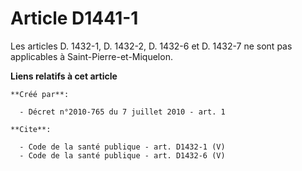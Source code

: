 # Article D1441-1

Les articles D. 1432-1, D. 1432-2, D. 1432-6 et D. 1432-7 ne sont pas applicables à Saint-Pierre-et-Miquelon.

**Liens relatifs à cet article**

	**Créé par**:

	  - Décret n°2010-765 du 7 juillet 2010 - art. 1

	**Cite**:

	  - Code de la santé publique - art. D1432-1 (V)
	  - Code de la santé publique - art. D1432-6 (V)
